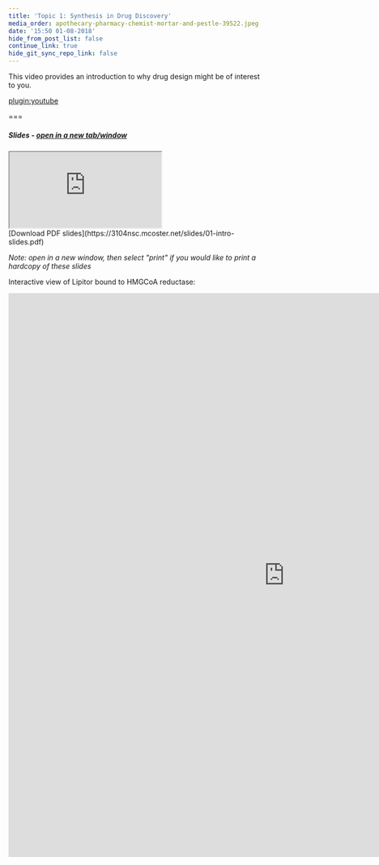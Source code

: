 ```yaml
---
title: 'Topic 1: Synthesis in Drug Discovery'
media_order: apothecary-pharmacy-chemist-mortar-and-pestle-39522.jpeg
date: '15:50 01-08-2018'
hide_from_post_list: false
continue_link: true
hide_git_sync_repo_link: false
---
```


This video provides an introduction to why drug design might be of interest to you.

[plugin:youtube](https://www.youtube.com/watch?v=37D4YvmCIhQ)

===

##### Slides - <a href="https://3104nsc.mcoster.net/slides/01-intro.html" target="_blank">open in a new tab/window</a>
<div class="embed-responsive embed-responsive-16by9">
	<iframe class="embed-responsive-item" src="https://3104nsc.mcoster.net/slides/01-intro.html" allowfullscreen></iframe>
</div>
[Download PDF slides](https://3104nsc.mcoster.net/slides/01-intro-slides.pdf)

_Note: open in a new window, then select "print" if you would like to print a hardcopy of these slides_

Interactive view of Lipitor bound to HMGCoA reductase:
<iframe src="https://h5p.org/h5p/embed/113647" width="1090" height="1115" frameborder="0" allowfullscreen="allowfullscreen"></iframe><script src="https://h5p.org/sites/all/modules/h5p/library/js/h5p-resizer.js" charset="UTF-8"></script>